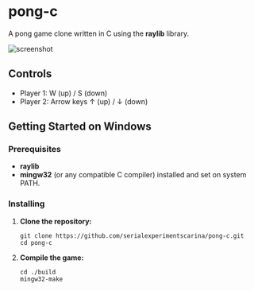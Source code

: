 # pong-c
A pong game clone written in C using the **raylib** library.

![screenshot](https://github.com/user-attachments/assets/aface784-f5bd-420a-aab6-3263c5d3cd5e)

## Controls
- Player 1: W (up) / S (down)
- Player 2: Arrow keys ↑ (up) / ↓ (down)

## Getting Started on Windows
### Prerequisites
- **raylib**
- **mingw32** (or any compatible C compiler) installed and set on system PATH.

### Installing 

1. **Clone the repository:**
   ```
   git clone https://github.com/serialexperimentscarina/pong-c.git
   cd pong-c
2. **Compile the game:**
   ```
   cd ./build
   mingw32-make

